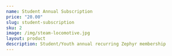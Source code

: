 ```yaml
---
name: Student Annual Subscription
price: "20.00"
slug: student-subscription
sku: 2
image: /img/steam-locomotive.jpg
layout: product
description: Student/Youth annual recurring Zephyr membership
---
```

